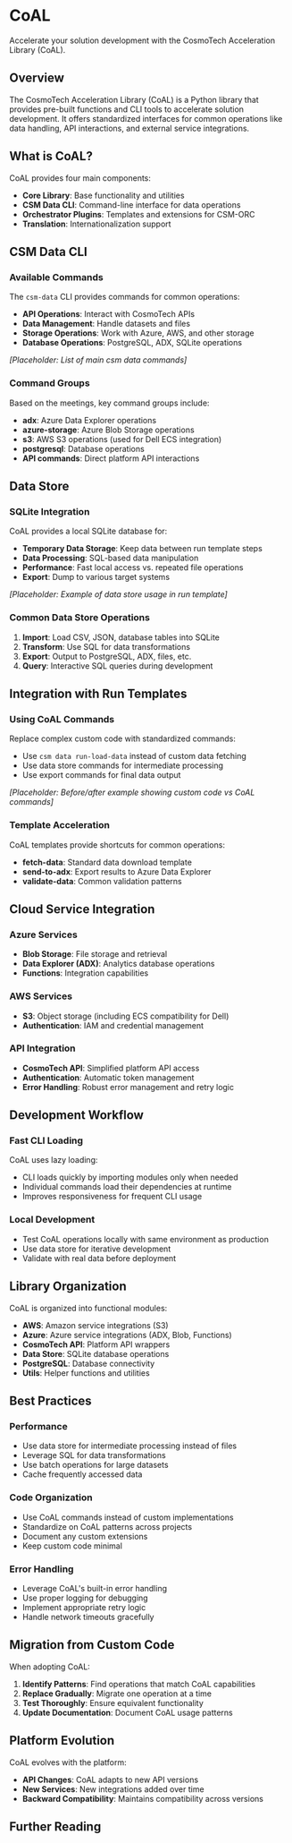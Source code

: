 # CoAL

Accelerate your solution development with the CosmoTech Acceleration Library (CoAL).

## Overview

The CosmoTech Acceleration Library (CoAL) is a Python library that provides pre-built functions and CLI tools to accelerate solution development. It offers standardized interfaces for common operations like data handling, API interactions, and external service integrations.

## What is CoAL?

CoAL provides four main components:
- **Core Library**: Base functionality and utilities
- **CSM Data CLI**: Command-line interface for data operations
- **Orchestrator Plugins**: Templates and extensions for CSM-ORC
- **Translation**: Internationalization support

## CSM Data CLI

### Available Commands
The `csm-data` CLI provides commands for common operations:
- **API Operations**: Interact with CosmoTech APIs
- **Data Management**: Handle datasets and files
- **Storage Operations**: Work with Azure, AWS, and other storage
- **Database Operations**: PostgreSQL, ADX, SQLite operations

*[Placeholder: List of main csm data commands]*

### Command Groups
Based on the meetings, key command groups include:
- **adx**: Azure Data Explorer operations
- **azure-storage**: Azure Blob Storage operations
- **s3**: AWS S3 operations (used for Dell ECS integration)
- **postgresql**: Database operations
- **API commands**: Direct platform API interactions

## Data Store

### SQLite Integration
CoAL provides a local SQLite database for:
- **Temporary Data Storage**: Keep data between run template steps
- **Data Processing**: SQL-based data manipulation
- **Performance**: Fast local access vs. repeated file operations
- **Export**: Dump to various target systems

*[Placeholder: Example of data store usage in run template]*

### Common Data Store Operations
1. **Import**: Load CSV, JSON, database tables into SQLite
2. **Transform**: Use SQL for data transformations
3. **Export**: Output to PostgreSQL, ADX, files, etc.
4. **Query**: Interactive SQL queries during development

## Integration with Run Templates

### Using CoAL Commands
Replace complex custom code with standardized commands:
- Use `csm data run-load-data` instead of custom data fetching
- Use data store commands for intermediate processing
- Use export commands for final data output

*[Placeholder: Before/after example showing custom code vs CoAL commands]*

### Template Acceleration
CoAL templates provide shortcuts for common operations:
- **fetch-data**: Standard data download template
- **send-to-adx**: Export results to Azure Data Explorer
- **validate-data**: Common validation patterns

## Cloud Service Integration

### Azure Services
- **Blob Storage**: File storage and retrieval
- **Data Explorer (ADX)**: Analytics database operations
- **Functions**: Integration capabilities

### AWS Services
- **S3**: Object storage (including ECS compatibility for Dell)
- **Authentication**: IAM and credential management

### API Integration
- **CosmoTech API**: Simplified platform API access
- **Authentication**: Automatic token management
- **Error Handling**: Robust error management and retry logic

## Development Workflow

### Fast CLI Loading
CoAL uses lazy loading:
- CLI loads quickly by importing modules only when needed
- Individual commands load their dependencies at runtime
- Improves responsiveness for frequent CLI usage

### Local Development
- Test CoAL operations locally with same environment as production
- Use data store for iterative development
- Validate with real data before deployment

## Library Organization

CoAL is organized into functional modules:
- **AWS**: Amazon service integrations (S3)
- **Azure**: Azure service integrations (ADX, Blob, Functions)
- **CosmoTech API**: Platform API wrappers
- **Data Store**: SQLite database operations
- **PostgreSQL**: Database connectivity
- **Utils**: Helper functions and utilities

## Best Practices

### Performance
- Use data store for intermediate processing instead of files
- Leverage SQL for data transformations
- Use batch operations for large datasets
- Cache frequently accessed data

### Code Organization
- Use CoAL commands instead of custom implementations
- Standardize on CoAL patterns across projects
- Document any custom extensions
- Keep custom code minimal

### Error Handling
- Leverage CoAL's built-in error handling
- Use proper logging for debugging
- Implement appropriate retry logic
- Handle network timeouts gracefully

## Migration from Custom Code

When adopting CoAL:
1. **Identify Patterns**: Find operations that match CoAL capabilities
2. **Replace Gradually**: Migrate one operation at a time
3. **Test Thoroughly**: Ensure equivalent functionality
4. **Update Documentation**: Document CoAL usage patterns

## Platform Evolution

CoAL evolves with the platform:
- **API Changes**: CoAL adapts to new API versions
- **New Services**: New integrations added over time
- **Backward Compatibility**: Maintains compatibility across versions

## Further Reading

